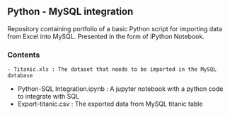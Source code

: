 ## Python - MySQL integration

Repository containing portfolio of a basic Python script for importing data from Excel into MySQL. Presented in the form of iPython Notebook.


### Contents

	- Titanic.xls : The dataset that needs to be imported in the MySQL database
  - Python-SQL Integration.ipynb : A jupyter notebook with a python code to integrate with SQL
  - Export-titanic.csv : The exported data from MySQL titanic table 
  
 

